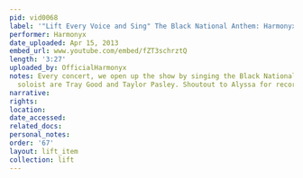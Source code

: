 ```yaml
---
pid: vid0068
label: '"Lift Every Voice and Sing" The Black National Anthem: Harmonyx'
performer: Harmonyx
date_uploaded: Apr 15, 2013
embed_url: www.youtube.com/embed/fZT3schrztQ
length: '3:27'
uploaded_by: OfficialHarmonyx
notes: Every concert, we open up the show by singing the Black National Anthem. The
  soloist are Tray Good and Taylor Pasley. Shoutout to Alyssa for recording the show!!!
narrative: 
rights: 
location: 
date_accessed: 
related_docs: 
personal_notes: 
order: '67'
layout: lift_item
collection: lift
---
```

